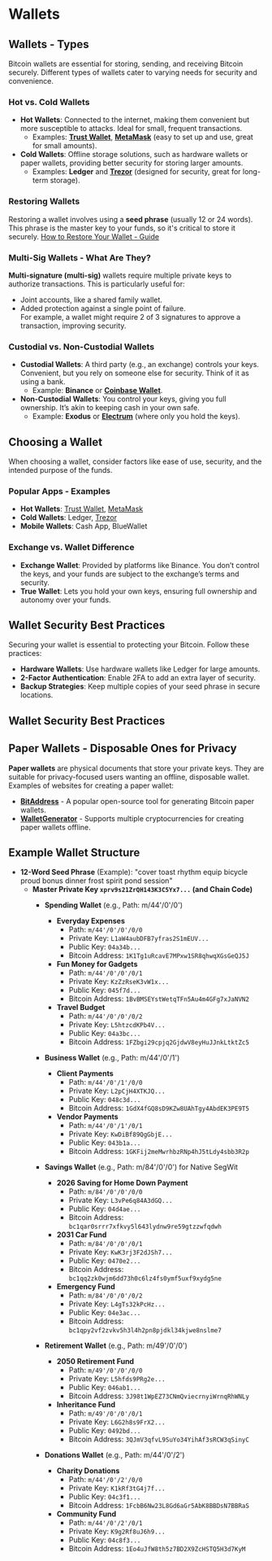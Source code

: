 
# Wallets

## Wallets - Types
Bitcoin wallets are essential for storing, sending, and receiving Bitcoin securely. Different types of wallets cater to varying needs for security and convenience.

### Hot vs. Cold Wallets
- **Hot Wallets**: Connected to the internet, making them convenient but more susceptible to attacks. Ideal for small, frequent transactions.
  <!-- ![Hot Wallet Example](https://www.investopedia.com/thmb/vsXcdchgpuySmPDAqJb9WUT6Bdc=/1500x0/filters:no_upscale():max_bytes(150000):strip_icc()/Hotwallet-vs-Coldwallet-d6d6bb8a8c8445d6bc56888e999a23e6.png) -->
  - Examples: **[Trust Wallet](https://trustwallet.com)**, **[MetaMask](https://metamask.io)** (easy to set up and use, great for small amounts).
- **Cold Wallets**: Offline storage solutions, such as hardware wallets or paper wallets, providing better security for storing larger amounts.
  <!-- ![Cold Wallet Example](https://www.investopedia.com/thmb/vwsf3MxSzrm0xECXcP7eZZ_yF7w=/1500x0/filters:no_upscale():max_bytes(150000):strip_icc()/cryptocoldstorage-fcd38cd6924748c9b689e86e67417072.png) -->
  - Examples: **Ledger** and **[Trezor](https://trezor.io)** (designed for security, great for long-term storage).


### Restoring Wallets
Restoring a wallet involves using a **seed phrase** (usually 12 or 24 words). This phrase is the master key to your funds, so it's critical to store it securely. 
[How to Restore Your Wallet - Guide](https://cointelegraph.com/learn/how-to-recover-a-crypto-wallet)

### Multi-Sig Wallets - What Are They?
**Multi-signature (multi-sig)** wallets require multiple private keys to authorize transactions. This is particularly useful for:
- Joint accounts, like a shared family wallet.
- Added protection against a single point of failure.  
For example, a wallet might require 2 of 3 signatures to approve a transaction, improving security.

### Custodial vs. Non-Custodial Wallets
- **Custodial Wallets**: A third party (e.g., an exchange) controls your keys. Convenient, but you rely on someone else for security. Think of it as using a bank.
  - Example: **Binance** or **[Coinbase Wallet](https://wallet.coinbase.com)**.
- **Non-Custodial Wallets**: You control your keys, giving you full ownership. It’s akin to keeping cash in your own safe.
  - Example: **Exodus** or **[Electrum](https://electrum.org)** (where only you hold the keys).

## Choosing a Wallet
When choosing a wallet, consider factors like ease of use, security, and the intended purpose of the funds.

### Popular Apps - Examples
- **Hot Wallets**: [Trust Wallet](https://trustwallet.com), [MetaMask](https://metamask.io)
- **Cold Wallets**: Ledger, [Trezor](https://trezor.io)
- **Mobile Wallets**: Cash App, BlueWallet

### Exchange vs. Wallet Difference
- **Exchange Wallet**: Provided by platforms like Binance. You don’t control the keys, and your funds are subject to the exchange’s terms and security.
- **True Wallet**: Lets you hold your own keys, ensuring full ownership and autonomy over your funds.

## Wallet Security Best Practices
Securing your wallet is essential to protecting your Bitcoin. Follow these practices:

- **Hardware Wallets**: Use hardware wallets like Ledger for large amounts.
- **2-Factor Authentication**: Enable 2FA to add an extra layer of security.
- **Backup Strategies**: Keep multiple copies of your seed phrase in secure locations.

## Wallet Security Best Practices

## Paper Wallets - Disposable Ones for Privacy
**Paper wallets** are physical documents that store your private keys. They are suitable for privacy-focused users wanting an offline, disposable wallet.  Examples of websites for creating a paper wallet:
  - **[BitAddress](https://www.bitaddress.org)** - A popular open-source tool for generating Bitcoin paper wallets.
  - **[WalletGenerator](https://www.walletgenerator.net)** - Supports multiple cryptocurrencies for creating paper wallets offline.

## Example Wallet Structure

- **12-Word Seed Phrase** (Example): "cover toast rhythm equip bicycle proud bonus dinner frost spirit pond session"
  - **Master Private Key `xprv9s21ZrQH143K3C5Yx7...` (and Chain Code)**
    - **Spending Wallet** (e.g., Path: m/44'/0'/0')
      - **Everyday Expenses**
        - Path: `m/44'/0'/0'/0/0`
        - Private Key: `L1aW4aubDFB7yfras2S1mEUV...`
        - Public Key: `04a34b...`
        - Bitcoin Address: `1K1Tg1uRcavE7MPxw1SR8qhwqXGsGeQJ5J`
      - **Fun Money for Gadgets**
        - Path: `m/44'/0'/0'/0/1`
        - Private Key: `KzZzRseK3vW1x...`
        - Public Key: `045f7d...`
        - Bitcoin Address: `1BvBMSEYstWetqTFn5Au4m4GFg7xJaNVN2`
      - **Travel Budget**
        - Path: `m/44'/0'/0'/0/2`
        - Private Key: `L5htzcdKPb4V...`
        - Public Key: `04a3bc...`
        - Bitcoin Address: `1FZbgi29cpjq2GjdwV8eyHuJJnkLtktZc5`

    - **Business Wallet** (e.g., Path: m/44'/0'/1')
      - **Client Payments**
        - Path: `m/44'/0'/1'/0/0`
        - Private Key: `L2pCjH4XTKJQ...`
        - Public Key: `048c3d...`
        - Bitcoin Address: `1GdX4fGQ8sD9KZw8UAhTgy4AbdEK3PE9T5`
      - **Vendor Payments**
        - Path: `m/44'/0'/1'/0/1`
        - Private Key: `KwDiBf89QgGbjE...`
        - Public Key: `043b1a...`
        - Bitcoin Address: `1GKFij2meMwrhbzRNp4hJ5tLdy4sbb3R2p`

    - **Savings Wallet** (e.g., Path: m/84'/0'/0') for Native SegWit
      - **2026 Saving for Home Down Payment**
        - Path: `m/84'/0'/0'/0/0`
        - Private Key: `L3vPe6q84A3dGQ...`
        - Public Key: `04d4ae...`
        - Bitcoin Address: `bc1qar0srrr7xfkvy5l643lydnw9re59gtzzwfqdwh`
      - **2031 Car Fund**
        - Path: `m/84'/0'/0'/0/1`
        - Private Key: `KwK3rj3F2dJSh7...`
        - Public Key: `0470e2...`
        - Bitcoin Address: `bc1qq2zk0wjm6dd73h0c6lz4fs0ymf5uxf9xydg5ne`
      - **Emergency Fund**
        - Path: `m/84'/0'/0'/0/2`
        - Private Key: `L4gTs32kPcHz...`
        - Public Key: `04e3ac...`
        - Bitcoin Address: `bc1qpy2vf2zvkv5h3l4h2pn8pjdkl34kjwe8nslme7`

    - **Retirement Wallet** (e.g., Path: m/49'/0'/0')
      - **2050 Retirement Fund**
        - Path: `m/49'/0'/0'/0/0`
        - Private Key: `L5hfds9PRg2e...`
        - Public Key: `046ab1...`
        - Bitcoin Address: `3J98t1WpEZ73CNmQviecrnyiWrnqRhWNLy`
      - **Inheritance Fund**
        - Path: `m/49'/0'/0'/0/1`
        - Private Key: `L6G2h8s9FrX2...`
        - Public Key: `0492bd...`
        - Bitcoin Address: `3QJmV3qfvL9SuYo34YihAf3sRCW3qSinyC`

    - **Donations Wallet** (e.g., Path: m/44'/0'/2')
      - **Charity Donations**
        - Path: `m/44'/0'/2'/0/0`
        - Private Key: `K1kRf3tG4j7f...`
        - Public Key: `04c3f1...`
        - Bitcoin Address: `1FcbB6Nw23L8Gd6aGr5AbK8BBDsN7BBRaS`
      - **Community Fund**
        - Path: `m/44'/0'/2'/0/1`
        - Private Key: `K9g2Rf8uJ6h9...`
        - Public Key: `04c8f3...`
        - Bitcoin Address: `1Eo4uJfW8th5z7BD2X9ZcHSTQ5H3d7KyM`
